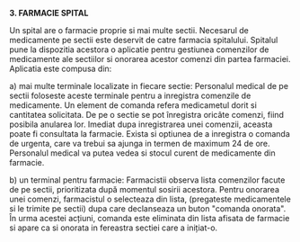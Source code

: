 **3. FARMACIE SPITAL** 

Un spital are o farmacie proprie si mai multe sectii. Necesarul de medicamente pe sectii este deservit de  catre  farmacia  spitalului.  Spitalul  pune  la  dispozitia  acestora  o  aplicatie  pentru  gestiunea comenzilor de medicamente ale sectiilor si onorarea acestor comenzi din partea farmaciei. Aplicatia este compusa din: 

a) mai  multe  terminale  localizate  in  fiecare  sectie: Personalul medical de pe sectii foloseste aceste terminale pentru a inregistra comenzile de medicamente. Un element de comanda refera medicametul dorit si cantitatea  solicitata. De pe o sectie se pot înregistra oricâte comenzi, fiind posibila anularea lor. Imediat dupa inregistrarea unei comenzii, aceasta poate fi consultata la farmacie. Exista si optiunea de a inregistra o comanda de urgenta, care va trebui sa ajunga in termen de maximum 24 de ore. Personalul medical va putea vedea si stocul curent de medicamente din farmacie. 

b) un  terminal  pentru  farmacie:  Farmacistii  observa  lista  comenzilor  facute  de  pe  sectii, prioritizata după momentul sosirii acestora. Pentru onorarea unei comenzi, farmacistul o selecteaza din lista, (pregateste medicamentele si le trimite pe sectii) dupa care declanseaza un buton "comanda onorata". În urma acestei acțiuni, comanda este eliminata din lista afisata de farmacie si apare ca si onorata in fereastra sectiei care a inițiat-o.
